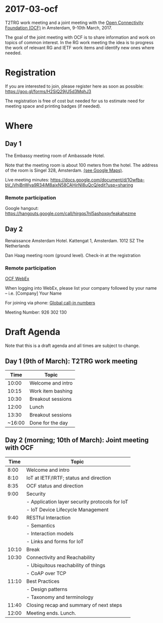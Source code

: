 # 2017-03-ocf
T2TRG work meeting and a joint meeting with the [Open Connectivity Foundation (OCF)](https://openconnectivity.org/) in Amsterdam, 9-10th March, 2017.

The goal of the joint meeting with OCF is to share information and work on topics of common interest. In the RG work meeting the idea is to progress the work of relevant RG and IETF work items and identify new ones where needed.

# Registration

If you are interested to join, please register here as soon as possible:
https://goo.gl/forms/H2SiQ29jU5d3MqhJ3

The registration is free of cost but needed for us to estimate need for meeting space and printing badges (if needed).

# Where

## Day 1

The Embassy meeting room of Ambassade Hotel.

Note that the meeting room is about 100 meters from the hotel. The address of the room is Singel 328, Amsterdam. [(see Google Maps)](https://goo.gl/maps/4wjoegcgBEs).

Live meeting minutes: https://docs.google.com/document/d/1Owfba-bV_iVhjBnWya9R34jM8aixN58CAHirNI8uQcQ/edit?usp=sharing

### Remote participation 

Google hangout: https://hangouts.google.com/call/hirgqs7nl5ashoxqyfeakahezme

## Day 2

Renaissance Amsterdam Hotel. Kattengat 1, Amsterdam. 1012 SZ The Netherlands

Dan Haag meeting room (ground level). Check-in at the registration

### Remote participation

[OCF WebEx](https://openconnectivity.webex.com/openconnectivity/j.php?MTID=md682bd2f347e273e968698e045e333f6)

When logging into WebEx, please list your company followed by your name – i.e. [Company] Your Name

For joining via phone: [Global call-in numbers](https://openconnectivity.webex.com/openconnectivity/globalcallin.php?serviceType=MC&ED=508740632&tollFree=1)

Meeting Number: 926 302 130 

# Draft Agenda

Note that this is a draft agenda and all times are subject to change.

## Day 1 (9th of March): T2TRG work meeting

| Time   | Topic             |
|--------|-------------------|
| 10:00  | Welcome and intro |
| 10:15  | Work item bashing |
| 10:30  | Breakout sessions |
| 12:00  | Lunch             |
| 13:30  | Breakout sessions |
| ~16:00 | Done for the day  |

## Day 2 (morning; 10th of March): Joint meeting with OCF

| Time   | Topic                                          |
|--------|------------------------------------------------|
| 8:00   | Welcome and intro                              |
| 8:10   | IoT at IETF/IRTF; status and direction         |
| 8:35   | OCF status and direction                       | 
| 9:00   | Security                                       |
|        | - Application layer security protocols for IoT |
|        | - IoT Device Lifecycle Management              |
| 9:40   | RESTful Interaction                            |
|        | - Semantics                                    |
|        | - Interaction models                           |
|        | - Links and forms for IoT                      |
| 10:10  | Break                                          |
| 10:30  | Connectivity and Reachability                  |
|        | - Ubiquitous reachability of things            |
|        | - CoAP over TCP                                |
| 11:10  | Best Practices                                 |
|        | - Design patterns                              |
|        | - Taxonomy and terminology                     |
| 11:40  | Closing recap and summary of next steps        |
| 12:00  | Meeting ends. Lunch.                           |

   

